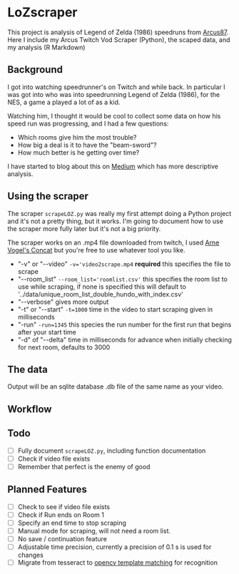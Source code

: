 # LoZscraper

This project is analysis of Legend of Zelda (1986) speedruns from [Arcus87](https://www.twitch.tv/arcus87/).  Here I include my Arcus Twitch Vod Scraper (Python), the scaped data, and my analysis (R Markdown)

## Background

I got into watching speedrunner's on Twitch and while back.  In particular I was got into  who was into speedrunning Legend of Zelda (1986), for the NES, a game a played a lot of as a kid.  

Watching him, I thought it would be cool to collect some data on how his speed run was progressing, and I had a few questions: 
- Which rooms give him the most trouble?
- How big a deal is it to have the "beam-sword"?
- How much better is he getting over time?

I have started to blog about this on [Medium](https://medium.com/@campbead) which has more descriptive analysis.  

## Using the scraper
The scraper `scrapeLOZ.py` was really my first attempt doing a Python project and it's not a pretty thing, but it works.  I'm going to document how to use the scraper more fully later but it's not a big priority.  

The scraper works on an .mp4 file downloaded from twitch, I used [Arne Vogel's Concat](https://github.com/ArneVogel/concat) but you're free to use whatever tool you like.  

- "-v" or "--video" `-v='video2scrape.mp4` **required** this specifies the file to scrape
- "--room_list" `--room_list='roomlist.csv'` this specifies the room list to use while scraping, if none is specified this will default to '../data/unique_room_list_double_hundo_with_index.csv' 
- "--verbose" gives more output
- "-t" or "--start" `-t=1000` time in the video to start scraping given in milliseconds 
- "-run" `-run=1345` this species the run number for the first run that begins after your start time 
- "-d" of "--delta" time in milliseconds for advance when initially checking for next room, defaults to 3000

## The data
Output will be an sqlite database .db file of the same name as your video.

## Workflow


## Todo
- [ ] Fully document `scrapeLOZ.py`, including function documentation
- [ ] Check if video file exists
- [ ] Remember that perfect is the enemy of good

## Planned Features
- [ ] Check to see if video file exists
- [ ] Check if Run ends on Room 1
- [ ] Specify an end time to stop scraping
- [ ] Manual mode for scraping, will not need a room list.
- [ ] No save / continuation feature
- [ ] Adjustable time precision, currently a precision of 0.1 s is used for changes
- [ ] Migrate from tesseract to [opencv template matching](https://docs.opencv.org/2.4/doc/tutorials/imgproc/histograms/template_matching/template_matching.html) for recognition 
